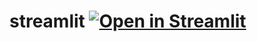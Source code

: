 # streamlit [![Open in Streamlit](https://static.streamlit.io/badges/streamlit_badge_black_white.svg)](https://share.streamlit.io/kalosisz/berlin-risk-streamlit/)
